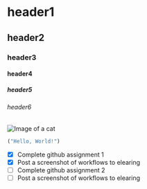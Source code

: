 # header1
## header2
### header3
#### header4
##### header5
###### header6

![Image of a cat](https://github.com/user-attachments/assets/c81a0d64-22ff-4b9e-8f8e-2694a8d454b8)

```python
("Hello, World!")
```

- [x] Complete github assignment 1
- [x] Post a screenshot of workflows to elearing
- [ ] Complete github assignment 2
- [ ] Post a screenshot of workflows to elearing
